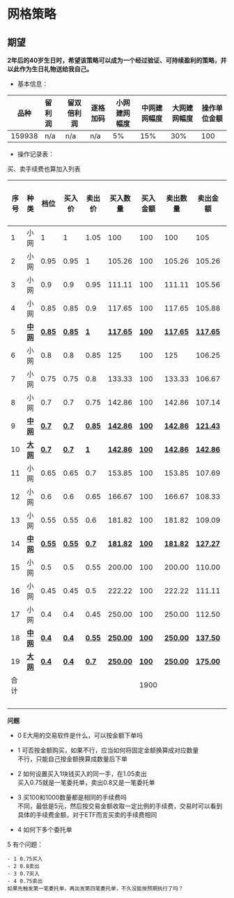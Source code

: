 # 网格策略

## 期望

**2年后的40岁生日时，希望该策略可以成为一个经过验证、可持续盈利的策略，并以此作为生日礼物送给我自己。**

- 基本信息：

| 品种   | 留利润 | 留双倍利润 | 逐格加码 | 小网建网幅度 | 中网建网幅度 | 大网建网幅度 | 操作单位金额 |
| ------ | :----- | ---------- | -------- | ------------ | ------------ | ------------ | ------------ |
| 159938 | n/a    | n/a        | n/a      | 5%           | 15%          | 30%          | 100          |

- 操作记录表：

买、卖手续费也算加入列表


| 序号 | 种类            | 档位            | 买入价          | 卖出价          | 买入数量          | 买入金额       | 卖出数量          | 卖出金额          | 盈利金额         | 盈利比例          | 买入日期 | 卖出日期 |
| ---- | --------------- | --------------- | --------------- | --------------- | ----------------- | -------------- | ----------------- | ----------------- | ---------------- | ----------------- | -------- | -------- |
| 1    | 小网            | 1               | 1               | 1.05            | 100               | 100            | 100               | 105               | 5                | 5.00%             |          |          |
| 2    | 小网            | 0.95            | 0.95            | 1               | 105.26            | 100            | 105.26            | 105.26            | 5.26             | 5.26%             |          |          |
| 3    | 小网            | 0.9             | 0.9             | 0.95            | 111.11            | 100            | 111.11            | 105.56            | 5.56             | 5.56%             |          |          |
| 4    | 小网            | 0.85            | 0.85            | 0.9             | 117.65            | 100            | 117.65            | 105.88            | 5.88             | 5.88%             |          |          |
| 5    | <u>**中网**</u> | <u>**0.85**</u> | <u>**0.85**</u> | <u>**1**</u>    | <u>**117.65**</u> | <u>**100**</u> | <u>**117.65**</u> | <u>**117.65**</u> | <u>**17.65**</u> | <u>**17.65%**</u> |          |          |
| 6    | 小网            | 0.8             | 0.8             | 0.85            | 125               | 100            | 125               | 106.25            | 6.25             | 6.25%             |          |          |
| 7    | 小网            | 0.75            | 0.75            | 0.8             | 133.33            | 100            | 133.33            | 106.67            | 6.67             | 6.67%             |          |          |
| 8    | 小网            | 0.7             | 0.7             | 0.75            | 142.86            | 100            | 142.86            | 107.14            | 7.14             | 7.14%             |          |          |
| 9    | <u>**中网**</u> | <u>**0.7**</u>  | <u>**0.7**</u>  | <u>**0.85**</u> | <u>**142.86**</u> | <u>**100**</u> | <u>**142.86**</u> | <u>**121.43**</u> | <u>**21.43**</u> | <u>**21.43%**</u> |          |          |
| 10   | <u>**大网**</u> | <u>**0.7**</u>  | <u>**0.7**</u>  | <u>**1**</u>    | <u>**142.86**</u> | <u>**100**</u> | <u>**142.86**</u> | <u>**142.86**</u> | <u>**42.86**</u> | <u>**42.86%**</u> |          |          |
| 11   | 小网            | 0.65            | 0.65            | 0.7             | 153.85            | 100            | 153.85            | 107.69            | 7.69             | 7.69%             |          |          |
| 12   | 小网            | 0.6             | 0.6             | 0.65            | 166.67            | 100            | 166.67            | 108.33            | 8.33             | 8.33%             |          |          |
| 13   | 小网            | 0.55            | 0.55            | 0.6             | 181.82            | 100            | 181.82            | 109.09            | 9.09             | 9.09%             |          |          |
| 14   | <u>**中网**</u> | <u>**0.55**</u> | <u>**0.55**</u> | <u>**0.7**</u>  | <u>**181.82**</u> | <u>**100**</u> | <u>**181.82**</u> | <u>**127.27**</u> | <u>**27.27**</u> | <u>**27.27%**</u> |          |          |
| 15   | 小网            | 0.5             | 0.5             | 0.55            | 200.00            | 100            | 200.00            | 110.00            | 10.00            | 10.00%            |          |          |
| 16   | 小网            | 0.45            | 0.45            | 0.5             | 222.22            | 100            | 222.22            | 111.11            | 11.11            | 11.11%            |          |          |
| 17   | 小网            | 0.4             | 0.4             | 0.45            | 250.00            | 100            | 250.00            | 112.50            | 12.50            | 12.50%            |          |          |
| 18   | <u>**中网**</u> | <u>**0.4**</u>  | <u>**0.4**</u>  | <u>**0.55**</u> | <u>**250.00**</u> | <u>**100**</u> | <u>**250.00**</u> | <u>**137.50**</u> | <u>**37.50**</u> | <u>**37.50%**</u> |          |          |
| 19   | <u>**大网**</u> | <u>**0.4**</u>  | <u>**0.4**</u>  | <u>**0.7**</u>  | <u>**250.00**</u> | <u>**100**</u> | <u>**250.00**</u> | <u>**175.00**</u> | <u>**75.00**</u> | <u>**75.00%**</u> |          |          |
| 合计 |                 |                 |                 |                 |                   | 1900           |                   |                   | 322.19           |                   |          |          |
|      |                 |                 |                 |                 |                   |                |                   |                   | 0.17             |                   |          |          |

**问题**
- 0 E大用的交易软件是什么，可以按金额下单吗

- 1 可否按金额购买，如果不行，应当如何将固定金额换算成对应数量  
  不行，只能自己按金额换算成数量后下单
- 2 如何设置买入1块钱买入的同一手，在1.05卖出  
  买入0.75就是一笔委托单，卖出0.8又是一笔委托单
- 3 买100和1000数量都是相同的手续费吗  
  不同，最低是5元，然后按交易金额收取一定比例的手续费，交易时可以看到具体的手续费金额，对于ETF而言买卖的手续费相同
- 4 如何下多个委托单

5 有个问题：
```
- 1 0.75买入
- 2 0.8卖出
- 3 0.7买入
- 4 0.75卖出
如果先触发第一笔委托单，再出发第四笔委托单，不久没能按预期执行了吗？
```
